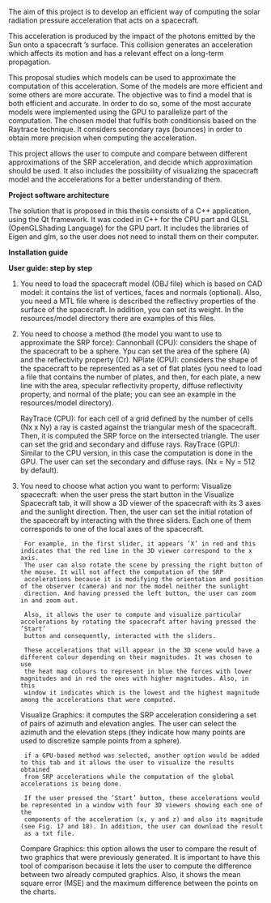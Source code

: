 The  aim  of  this  project  is  to  develop  an  efficient  way  of  computing  the solar  radiation  pressure
acceleration  that  acts  on  a  spacecraft.

This acceleration is produced by the impact of the photons emitted by the Sun onto a spacecraft ’s surface.
This collision generates an acceleration which affects its motion and has a relevant effect on a long-term propagation.

This proposal studies which models can be used to approximate the computation of this acceleration.
Some of the models are more efficient and some others are more accurate.  The objective was to find a model that is
both efficient and accurate.  In order to do so, some of the most accurate models were implemented using the GPU to
parallelize part of the computation. The chosen model that fulfils both conditionsis based on the Raytrace technique.
It considers secondary rays (bounces) in order to obtain more precision when computing the acceleration.

This project  allows the  user  to  compute  and compare  between  different  approximations  of  the  SRP acceleration, 
and decide which approximation should be used.
It also includes the possibility  of  visualizing  the  spacecraft  model  and  the  accelerations  for  a  better
understanding of them.

<b>Project software architecture</b>

The solution that is proposed in this thesis consists of a C++ application,  using the Qt framework.  It was coded in C++
for the CPU part and GLSL (OpenGLShading Language) for the GPU part.  It includes the libraries of Eigen and glm, so the
user does not need to install them on their computer.

<b>Installation guide</b>

<b>User guide: step by step</b>

1. You need to load the spacecraft model (OBJ file) which is based on CAD model: it contains the list of vertices, faces 
	and normals (optional). Also, you need a MTL file where is described the reflectivy properties of the surface of
	the spacecraft. In addition, you can set its weight. In the resources/model directory there are examples of this files.

2. You need to choose a method (the model you want to use to approximate the SRP force):
	Cannonball (CPU): considers the shape of the spacecraft to be a sphere. Ypu can set the area of the sphere (A) and the reflectivity
		property (Cr).
	NPlate (CPU): considers the shape of the spacecraft to be represented as a set of flat plates (you need to load a file that contains
		the number of plates, and then, for each plate, a new line with the area, specular reflectivity property, diffuse reflectivity
		property, and normal of the plate; you can see an example in the resources/model directory).
	
	RayTrace (CPU): for each cell of a grid defined by the number of cells (Nx x Ny) a ray is casted against the triangular mesh of the
		spacecraft. Then, it is computed the SRP force on the intersected triangle. The user can set the grid and secondary and diffuse
		rays.
	RayTrace (GPU): Similar to the CPU version, in this case the computation is done in the GPU. The user can set the secondary and diffuse rays.
		(Nx = Ny = 512 by default).

3. You need to choose what action you want to perform:
	Visualize spacecraft: when the user press the start button in the Visualize Spacecraft tab, it will show a 3D viewer of the spacecraft with
		its 3 axes and the sunlight direction. Then, the user can set the initial rotation of the spacecraft by interacting with
		the three sliders. Each one of them corresponds to one of the local axes of the spacecraft. 
		
		For example, in the first slider, it appears ’X’ in red and this indicates that the red line in the 3D viewer correspond to the x axis. 	
		The user can also rotate the scene by pressing the right button of the mouse. It will not affect the computation of the SRP
		accelerations because it is modifying the orientation and position of the observer (camera) and nor the model neither the sunlight
		direction. And having pressed the left button, the user can zoom in and zoom out.
		
		Also, it allows the user to compute and visualize particular accelerations by rotating the spacecraft after having pressed the ’Start’
		button and consequently, interacted with the sliders.
		
		These accelerations that will appear in the 3D scene would have a different colour depending on their magnitudes. It was chosen to use
		the heat map colours to represent in blue the forces with lower magnitudes and in red the ones with higher magnitudes. Also, in this
		window it indicates which is the lowest and the highest magnitude among the accelerations that were computed.
	
	Visualize Graphics: it computes the SRP acceleration considering a set of pairs of azimuth and elevation angles. The user can select the
		azimuth and the elevation steps (they indicate how many points are used to discretize sample points from a sphere).
		
		if a GPU-based method was selected, another option would be added to this tab and it allows the user to visualize the results obtained
		from SRP accelerations while the computation of the global accelerations is being done.
		
		If the user pressed the ’Start’ button, these accelerations would be represented in a window with four 3D viewers showing each one of the
		components of the acceleration (x, y and z) and also its magnitude (see Fig. 17 and 18). In addition, the user can download the result
		as a txt file.
		
	Compare Graphics: this option allows the user to compare the result of two graphics that were previously generated. It is important to have this
		tool of comparison because it lets the user to compute the difference between two already computed graphics. Also, it shows the mean
		square error (MSE) and the maximum difference between the points on the charts.
		
		
		
		
		
		
		
		
		
		
		
		
		
		
		
		

